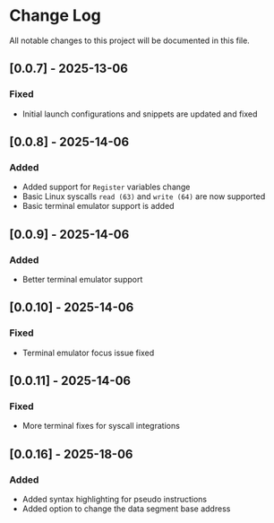 # Change Log

All notable changes to this project will be documented in this file.  

## [0.0.7] - 2025-13-06  

### Fixed

- Initial launch configurations and snippets are updated and fixed  

## [0.0.8] - 2025-14-06  

### Added

- Added support for `Register` variables change  
- Basic Linux syscalls `read (63)` and `write (64)` are now supported  
- Basic terminal emulator support is added

## [0.0.9] - 2025-14-06

### Added

- Better terminal emulator support  

## [0.0.10] - 2025-14-06

### Fixed

- Terminal emulator focus issue fixed

## [0.0.11] - 2025-14-06

### Fixed

- More terminal fixes for syscall integrations

## [0.0.16] - 2025-18-06

### Added

- Added syntax highlighting for pseudo instructions
- Added option to change the data segment base address  
